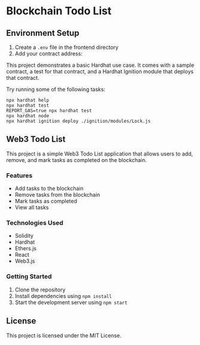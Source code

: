 # Blockchain Todo List

## Environment Setup

1. Create a `.env` file in the frontend directory
2. Add your contract address:

This project demonstrates a basic Hardhat use case. It comes with a sample contract, a test for that contract, and a Hardhat Ignition module that deploys that contract.

Try running some of the following tasks:

```shell
npx hardhat help
npx hardhat test
REPORT_GAS=true npx hardhat test
npx hardhat node
npx hardhat ignition deploy ./ignition/modules/Lock.js
```

## Web3 Todo List

This project is a simple Web3 Todo List application that allows users to add, remove, and mark tasks as completed on the blockchain.

### Features

- Add tasks to the blockchain
- Remove tasks from the blockchain
- Mark tasks as completed
- View all tasks

### Technologies Used

- Solidity
- Hardhat
- Ethers.js
- React
- Web3.js

### Getting Started

1. Clone the repository
2. Install dependencies using `npm install`
3. Start the development server using `npm start`

## License

This project is licensed under the MIT License.